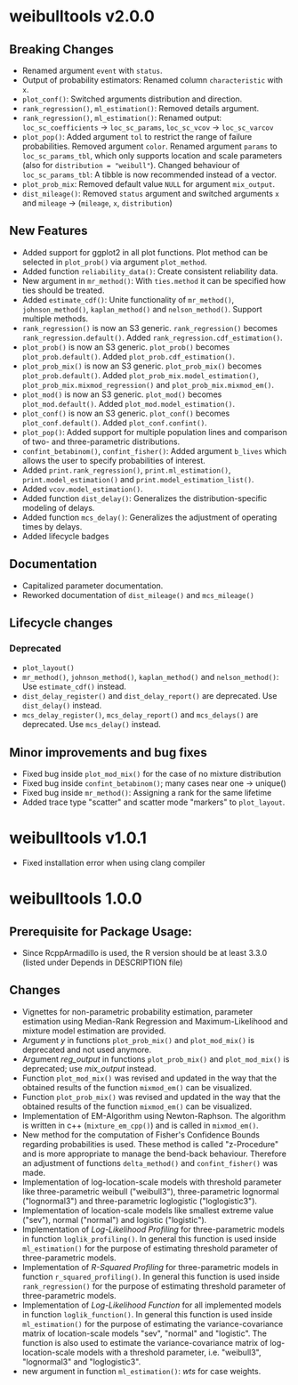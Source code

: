# weibulltools v2.0.0
## Breaking Changes
* Renamed argument `event` with `status`.
* Output of probability estimators: Renamed column `characteristic` with `x`.
* `plot_conf()`: Switched arguments distribution and direction.
* `rank_regression()`, `ml_estimation()`: Removed details argument.
* `rank_regression()`, `ml_estimation()`: Renamed output: `loc_sc_coefficients` -> `loc_sc_params`, `loc_sc_vcov` -> `loc_sc_varcov`
* `plot_pop()`: Added argument `tol` to restrict the range of failure probabilities. Removed argument `color`. Renamed argument `params` to `loc_sc_params_tbl`, which only supports location and scale parameters (also for `distribution = "weibull"`). Changed behaviour of `loc_sc_params_tbl`: A tibble is now recommended instead of a vector.
* `plot_prob_mix`: Removed default value `NULL` for argument `mix_output`.
* `dist_mileage()`: Removed `status` argument and switched arguments `x` and `mileage`  -> (`mileage`, `x`, `distribution`)

## New Features
* Added support for ggplot2 in all plot functions. Plot method can be selected in `plot_prob()` via argument `plot_method`.
* Added function `reliability_data()`: Create consistent reliability data.
* New argument in `mr_method()`: With `ties.method` it can be specified how ties should be treated.
* Added `estimate_cdf()`: Unite functionality of `mr_method()`, `johnson_method()`, `kaplan_method()` and `nelson_method()`. Support multiple methods.
* `rank_regression()` is now an S3 generic. `rank_regression()` becomes `rank_regression.default()`. Added `rank_regression.cdf_estimation()`.
* `plot_prob()` is now an S3 generic. `plot_prob()` becomes `plot_prob.default()`. Added `plot_prob.cdf_estimation()`.
* `plot_prob_mix()` is now an S3 generic. `plot_prob_mix()` becomes `plot_prob.default()`. Added `plot_prob_mix.model_estimation()`, `plot_prob_mix.mixmod_regression()` and `plot_prob_mix.mixmod_em()`.
* `plot_mod()` is now an S3 generic. `plot_mod()` becomes `plot_mod.default()`. Added `plot_mod.model_estimation()`.
* `plot_conf()` is now an S3 generic. `plot_conf()` becomes `plot_conf.default()`. Added `plot_conf.confint()`.
* `plot_pop()`: Added support for multiple population lines and comparison of two- and three-parametric distributions.
* `confint_betabinom()`, `confint_fisher()`: Added argument `b_lives` which allows the user to specify probabilities of interest.
* Added `print.rank_regression()`, `print.ml_estimation()`, `print.model_estimation()` and `print.model_estimation_list()`.
* Added `vcov.model_estimation()`.
* Added function `dist_delay()`: Generalizes the distribution-specific modeling of delays. 
* Added function `mcs_delay()`: Generalizes the adjustment of operating times by delays.
* Added lifecycle badges

## Documentation
* Capitalized parameter documentation.
* Reworked documentation of `dist_mileage()` and `mcs_mileage()`

## Lifecycle changes

### Deprecated
* `plot_layout()`
* `mr_method()`, `johnson_method()`, `kaplan_method()` and `nelson_method()`: Use `estimate_cdf()` instead.
* `dist_delay_register()` and `dist_delay_report()` are deprecated. Use `dist_delay()` instead. 
* `mcs_delay_register()`, `mcs_delay_report()` and `mcs_delays()`  are deprecated. Use `mcs_delay()` instead.

## Minor improvements and bug fixes
* Fixed bug inside `plot_mod_mix()` for the case of no mixture distribution
* Fixed bug inside `confint_betabinom()`; many cases near one -> unique()
* Fixed bug inside `mr_method()`: Assigning a rank for the same lifetime 
* Added trace type "scatter" and scatter mode "markers" to `plot_layout`.

# weibulltools v1.0.1
* Fixed installation error when using clang compiler

# weibulltools 1.0.0 

## Prerequisite for Package Usage:

* Since RcppArmadillo is used, the R version should be at least 3.3.0 
  (listed under Depends in DESCRIPTION file)
  
## Changes

* Vignettes for non-parametric probability estimation, parameter estimation using Median-Rank Regression and Maximum-Likelihood and mixture model estimation are provided. 
* Argument _y_ in functions `plot_prob_mix()` and `plot_mod_mix()` is deprecated and not used anymore. 
* Argument *reg_output* in functions `plot_prob_mix()` and `plot_mod_mix()` is deprecated; use *mix_output* instead. 
* Function `plot_mod_mix()` was revised and updated in the way that the obtained results of the function `mixmod_em()` can be visualized. 
* Function `plot_prob_mix()` was revised and updated in the way that the obtained results of the function `mixmod_em()` can be visualized. 
* Implementation of EM-Algorithm using Newton-Raphson. The algorithm is written in c++ (`mixture_em_cpp()`) and is called in `mixmod_em()`. 
* New method for the computation of Fisher's Confidence Bounds regarding probabilities is used. These method is called "z-Procedure" and is more appropriate to manage the bend-back behaviour. Therefore an adjustment of functions `delta_method()` and `confint_fisher()` was made. 
* Implementation of log-location-scale models with threshold parameter like three-parametric weibull ("weibull3"), three-parametric lognormal ("lognormal3") and three-parametric loglogistic ("loglogistic3"). 
* Implementation of location-scale models like smallest extreme value ("sev"), normal ("normal") and logistic ("logistic"). 
* Implementation of _Log-Likelihood Profiling_ for three-parametric models in function `loglik_profiling()`. In general this function is used inside `ml_estimation()` for the purpose of estimating threshold parameter of three-parametric models. 
* Implementation of _R-Squared Profiling_ for three-parametric models in function `r_squared_profiling()`. In general this function is used inside `rank_regression()` for the purpose of estimating threshold parameter of three-parametric models.
* Implementation of _Log-Likelihood Function_ for all implemented models in function `loglik_function()`. In general this function is used inside `ml_estimation()` for the purpose of estimating the variance-covariance matrix of location-scale models "sev", "normal" and "logistic". The function is also used to estimate the variance-covariance matrix of log-location-scale models with a threshold parameter, i.e. "weibull3", "lognormal3" and "loglogistic3".
* new argument in function `ml_estimation()`: _wts_ for case weights. 
